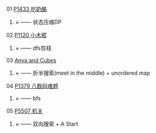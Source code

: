 01 [P1433 吃奶酪](https://www.luogu.com.cn/problem/P1433)

1. × —— 状态压缩DP

02 [P1120 小木棍](https://www.luogu.com.cn/problem/P1120)

1. × —— dfs剪枝

03 [Anya and Cubes](https://www.luogu.com.cn/problem/CF525E)

1. × —— 折半搜索(meet in the middle) + unordered map

04 [P1379 八数码难题](https://www.luogu.com.cn/problem/P1379)

1. × —— bfs

05 [P5507 机关](https://www.luogu.com.cn/problem/P5507)

1. × —— 双向搜索 + A Start
